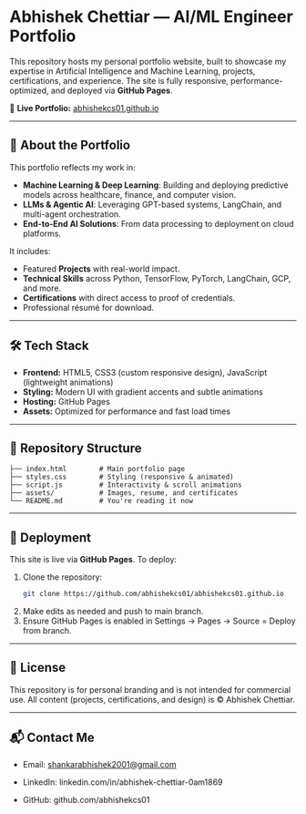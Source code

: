 # Abhishek Chettiar — AI/ML Engineer Portfolio

This repository hosts my personal portfolio website, built to showcase my expertise in Artificial Intelligence and Machine Learning, projects, certifications, and experience. The site is fully responsive, performance-optimized, and deployed via **GitHub Pages**.

🔗 **Live Portfolio:** [abhishekcs01.github.io](https://abhishekcs01.github.io)

---

## 🚀 About the Portfolio
This portfolio reflects my work in:
- **Machine Learning & Deep Learning**: Building and deploying predictive models across healthcare, finance, and computer vision.
- **LLMs & Agentic AI**: Leveraging GPT-based systems, LangChain, and multi-agent orchestration.
- **End-to-End AI Solutions**: From data processing to deployment on cloud platforms.

It includes:
- Featured **Projects** with real-world impact.
- **Technical Skills** across Python, TensorFlow, PyTorch, LangChain, GCP, and more.
- **Certifications** with direct access to proof of credentials.
- Professional résumé for download.

---

## 🛠 Tech Stack
- **Frontend:** HTML5, CSS3 (custom responsive design), JavaScript (lightweight animations)
- **Styling:** Modern UI with gradient accents and subtle animations
- **Hosting:** GitHub Pages
- **Assets:** Optimized for performance and fast load times

---

## 📂 Repository Structure

```plaintext
├── index.html        # Main portfolio page
├── styles.css        # Styling (responsive & animated)
├── script.js         # Interactivity & scroll animations
├── assets/           # Images, resume, and certificates
└── README.md         # You're reading it now
```

---

## 🔧 Deployment
This site is live via **GitHub Pages**. To deploy:
1. Clone the repository:
   ```bash
   git clone https://github.com/abhishekcs01/abhishekcs01.github.io
2. Make edits as needed and push to main branch.
3. Ensure GitHub Pages is enabled in Settings → Pages → Source = Deploy from branch.

---

## 📜 License

This repository is for personal branding and is not intended for commercial use. All content (projects, certifications, and design) is © Abhishek Chettiar.

---

## 📬 Contact Me

- Email: shankarabhishek2001@gmail.com

- LinkedIn: linkedin.com/in/abhishek-chettiar-0am1869

- GitHub: github.com/abhishekcs01
